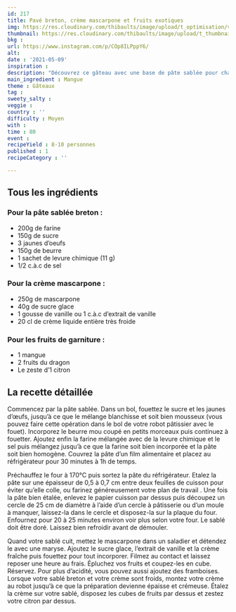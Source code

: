 ```yaml
---
id: 217
title: Pavé breton, crème mascarpone et fruits exotiques
img: https://res.cloudinary.com/thibaults/image/upload/t_optimisation/v1620676091/Recipes/20210509_gateau_sable_mangue.jpg
thumbnail: https://res.cloudinary.com/thibaults/image/upload/t_thumbnail_josie/v1620676091/Recipes/20210509_gateau_sable_mangue.jpg
bkg : 
url: https://www.instagram.com/p/COp8ILPppY6/
alt: 
date : '2021-05-09'
inspiration : 
description: "Découvrez ce gâteau avec une base de pâte sablée pour changer. Avec une crème mascarpone, des mangues et fruits du dragon !"
main_ingredient : Mangue
theme : Gâteaux
tag : 
sweety_salty : 
veggie : 
country : ''
difficulty : Moyen
with : 
time : 80
event : 
recipeYield : 8-10 personnes
published : 1
recipeCategory : ''

---
```


## Tous les ingrédients
### Pour la pâte sablée breton :
 - 200g de farine
 - 150g de sucre
 - 3 jaunes d’oeufs
 - 150g de beurre
 - 1 sachet de levure chimique (11 g)
 - 1/2 c.à.c de sel

### Pour la crème mascarpone :
 - 250g de mascarpone
 - 40g de sucre glace
 - 1 gousse de vanille ou 1 c.à.c d’extrait de vanille
 - 20 cl de crème liquide entière très froide

### Pour les fruits de garniture :
 - 1 mangue
 - 2 fruits du dragon
 - Le zeste d’1 citron

## La recette détaillée
Commencez par la pâte sablée. Dans un bol, fouettez le sucre et les jaunes d’œufs, jusqu’à ce que le mélange blanchisse et soit bien mousseux (vous pouvez faire cette opération dans le bol de votre robot pâtissier avec le fouet). Incorporez le beurre mou coupé en petits morceaux puis continuez à fouetter. Ajoutez enfin la farine mélangée avec de la levure chimique et le sel puis mélangez jusqu’à ce que la farine soit bien incorporée et la pâte soit bien homogène. Couvrez la pâte d’un film alimentaire et placez au réfrigérateur pour 30 minutes à 1h de temps.

Préchauffez le four à 170°C puis sortez la pâte du réfrigérateur. Etalez la pâte sur une épaisseur de 0,5 à 0,7 cm entre deux feuilles de cuisson pour éviter qu’elle colle, ou farinez généreusement votre plan de travail . Une fois la pâte bien étalée, enlevez le papier cuisson par dessus puis découpez un cercle de 25 cm de diamètre à l’aide d’un cercle à pâtisserie ou d’un moule à manquer, laissez-la dans le cercle et disposez-la sur la plaque du four. Enfournez pour 20 à 25 minutes environ voir plus selon votre four. Le sablé doit être doré. Laissez bien refroidir avant de démouler.

Quand votre sablé cuit, mettez le mascarpone dans un saladier et détendez le avec une maryse. Ajoutez le sucre glace, l’extrait de vanille et la crème fraîche puis fouettez pour tout incorporer. Filmez au contact et laissez reposer une heure au frais. Épluchez vos fruits et coupez-les en cube. Réservez. Pour plus d’acidité, vous pouvez aussi ajoutez des framboises. Lorsque votre sablé breton et votre crème sont froids, montez votre crème au robot jusqu’à ce que la préparation devienne épaisse et crémeuse. Étalez la crème sur votre sablé, disposez les cubes de fruits par dessus et zestez votre citron par dessus.
